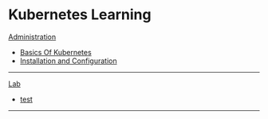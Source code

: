 # Kubernetes Learning

[Administration]()

  * [Basics Of Kubernetes](a01-BasicsOfKubernetes.md)
  * [Installation and Configuration](a02-InstallationConfiguration.md)

- - - -

[Lab]()

  * [test](test.md)
  
- - - - 

